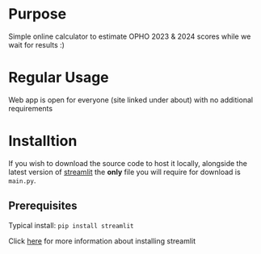 # Purpose
Simple online calculator to estimate OPHO 2023 & 2024 scores while we wait for results :)

# Regular Usage
Web app is open for everyone (site linked under about) with no additional requirements

# Installtion
If you wish to download the source code to host it locally, alongside the latest version of [streamlit](https://streamlit.io/) the **only** file you will require for download is `main.py`.

## Prerequisites
Typical install:
`pip install streamlit`

Click [here](https://docs.streamlit.io/get-started/installation) for more information about installing streamlit

